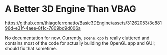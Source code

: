 # A Better 3D Engine Than VBAG

https://github.com/thiagoferronatto/Basic3DEngine/assets/31262053/3c88196d-e31f-4aee-8f1c-7809bd9d006a

No documentation for now. Currently, `scene.cpp` is really cluttered and
contains most of the code for actually building the OpenGL app and GUI; should
fix that sometime.
